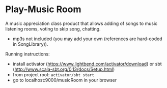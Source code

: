 # Play-Music Room

A music appreciation class product that allows adding of songs to music listening rooms, voting to skip song, chatting.

- mp3s not included (you may add your own (references are hard-coded in SongLibrary)).

Running instructions:

- install activator (https://www.lightbend.com/activator/download) or sbt (http://www.scala-sbt.org/0.13/docs/Setup.html)
- from project root: `activator/sbt start`
- go to localhost:9000/musicRoom in your browser
